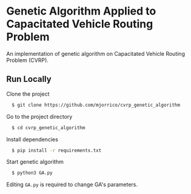 # Genetic Algorithm Applied to Capacitated Vehicle Routing Problem

An implementation of genetic algorithm on Capacitated Vehicle Routing Problem (CVRP).


## Run Locally

Clone the project

```bash
  $ git clone https://github.com/mjorrico/cvrp_genetic_algorithm
```

Go to the project directory

```bash
  $ cd cvrp_genetic_algorithm
```

Install dependencies

```bash
  $ pip install -r requirements.txt
```

Start genetic algorithm

```bash
  $ python3 GA.py
```

Editing `GA.py` is required to change GA's parameters.